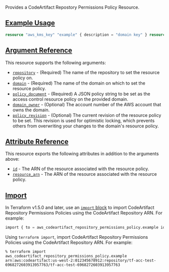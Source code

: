 Provides a CodeArtifact Repostory Permissions Policy Resource.

## [Example Usage](https://registry.terraform.io/providers/hashicorp/aws/latest/docs/resources/codeartifact_domain#example-usage)

```terraform
resource "aws_kms_key" "example" { description = "domain key" } resource "aws_codeartifact_domain" "example" { domain = "example" encryption_key = aws_kms_key.example.arn } resource "aws_codeartifact_repository" "example" { repository = "example" domain = aws_codeartifact_domain.example.domain } data "aws_iam_policy_document" "example" { statement { effect = "Allow" principals { type = "*" identifiers = ["*"] } actions = ["codeartifact:ReadFromRepository"] resources = [aws_codeartifact_repository.example.arn] } } resource "aws_codeartifact_repository_permissions_policy" "example" { repository = aws_codeartifact_repository.example.repository domain = aws_codeartifact_domain.example.domain policy_document = data.aws_iam_policy_document.example.json }
```

## [Argument Reference](https://registry.terraform.io/providers/hashicorp/aws/latest/docs/resources/codeartifact_domain#argument-reference)

This resource supports the following arguments:

-   [`repository`](https://registry.terraform.io/providers/hashicorp/aws/latest/docs/resources/codeartifact_domain#repository-3) - (Required) The name of the repository to set the resource policy on.
-   [`domain`](https://registry.terraform.io/providers/hashicorp/aws/latest/docs/resources/codeartifact_domain#domain-5) - (Required) The name of the domain on which to set the resource policy.
-   [`policy_document`](https://registry.terraform.io/providers/hashicorp/aws/latest/docs/resources/codeartifact_domain#policy_document-2) - (Required) A JSON policy string to be set as the access control resource policy on the provided domain.
-   [`domain_owner`](https://registry.terraform.io/providers/hashicorp/aws/latest/docs/resources/codeartifact_domain#domain_owner-4) - (Optional) The account number of the AWS account that owns the domain.
-   [`policy_revision`](https://registry.terraform.io/providers/hashicorp/aws/latest/docs/resources/codeartifact_domain#policy_revision-2) - (Optional) The current revision of the resource policy to be set. This revision is used for optimistic locking, which prevents others from overwriting your changes to the domain's resource policy.

## [Attribute Reference](https://registry.terraform.io/providers/hashicorp/aws/latest/docs/resources/codeartifact_domain#attribute-reference)

This resource exports the following attributes in addition to the arguments above:

-   [`id`](https://registry.terraform.io/providers/hashicorp/aws/latest/docs/resources/codeartifact_domain#id-4) - The ARN of the resource associated with the resource policy.
-   [`resource_arn`](https://registry.terraform.io/providers/hashicorp/aws/latest/docs/resources/codeartifact_domain#resource_arn-2) - The ARN of the resource associated with the resource policy.

## [Import](https://registry.terraform.io/providers/hashicorp/aws/latest/docs/resources/codeartifact_domain#import)

In Terraform v1.5.0 and later, use an [`import` block](https://developer.hashicorp.com/terraform/language/import) to import CodeArtifact Repository Permissions Policies using the CodeArtifact Repository ARN. For example:

```terraform
import { to = aws_codeartifact_repository_permissions_policy.example id = "arn:aws:codeartifact:us-west-2:012345678912:repository/tf-acc-test-6968272603913957763/tf-acc-test-6968272603913957763" }
```

Using `terraform import`, import CodeArtifact Repository Permissions Policies using the CodeArtifact Repository ARN. For example:

```console
% terraform import aws_codeartifact_repository_permissions_policy.example arn:aws:codeartifact:us-west-2:012345678912:repository/tf-acc-test-6968272603913957763/tf-acc-test-6968272603913957763
```
